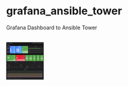# grafana_ansible_tower
Grafana Dashboard to Ansible Tower

<br>
<img align="center" width="100" height="100" src="https://raw.githubusercontent.com/leoaaraujo/grafana_ansible_tower/master/print_grafana_dashboard.png">
